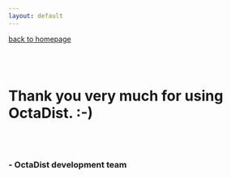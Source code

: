 ```yaml
---
layout: default
---
```

[back to homepage](./)

<br/><br/>

# Thank you very much for using OctaDist.  :-)

<br/><br/>

### - OctaDist development team
